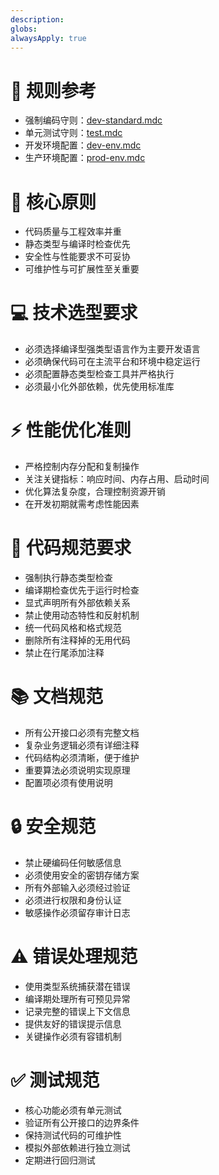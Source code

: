 ```yaml
---
description: 
globs: 
alwaysApply: true
---
```


# 📖 规则参考

- 强制编码守则：[dev-standard.mdc](mdc:.cursor/rules/shared-dev-standard.mdc)
- 单元测试守则：[test.mdc](mdc:.cursor/rules/test.mdc)
- 开发环境配置：[dev-env.mdc](mdc:.cursor/rules/shared-dev-env.mdc)
- 生产环境配置：[prod-env.mdc](mdc:.cursor/rules/shared-prod-env.mdc)

# 🎯 核心原则

- 代码质量与工程效率并重
- 静态类型与编译时检查优先
- 安全性与性能要求不可妥协
- 可维护性与可扩展性至关重要

# 💻 技术选型要求

- 必须选择编译型强类型语言作为主要开发语言
- 必须确保代码可在主流平台和环境中稳定运行
- 必须配置静态类型检查工具并严格执行
- 必须最小化外部依赖，优先使用标准库

# ⚡ 性能优化准则

- 严格控制内存分配和复制操作
- 关注关键指标：响应时间、内存占用、启动时间
- 优化算法复杂度，合理控制资源开销
- 在开发初期就需考虑性能因素

# 📝 代码规范要求

- 强制执行静态类型检查
- 编译期检查优先于运行时检查
- 显式声明所有外部依赖关系
- 禁止使用动态特性和反射机制
- 统一代码风格和格式规范
- 删除所有注释掉的无用代码
- 禁止在行尾添加注释

# 📚 文档规范

- 所有公开接口必须有完整文档
- 复杂业务逻辑必须有详细注释
- 代码结构必须清晰，便于维护
- 重要算法必须说明实现原理
- 配置项必须有使用说明

# 🔒 安全规范

- 禁止硬编码任何敏感信息
- 必须使用安全的密钥存储方案
- 所有外部输入必须经过验证
- 必须进行权限和身份认证
- 敏感操作必须留存审计日志

# ⚠️ 错误处理规范

- 使用类型系统捕获潜在错误
- 编译期处理所有可预见异常
- 记录完整的错误上下文信息
- 提供友好的错误提示信息
- 关键操作必须有容错机制

# ✅ 测试规范

- 核心功能必须有单元测试
- 验证所有公开接口的边界条件
- 保持测试代码的可维护性
- 模拟外部依赖进行独立测试
- 定期进行回归测试
